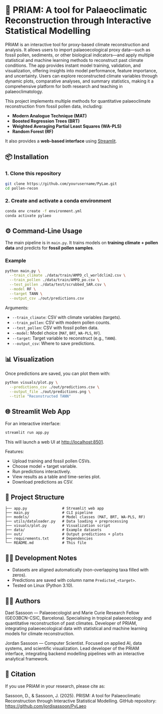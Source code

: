 # 🌿 PRIAM: A tool for Palaeoclimatic Reconstruction through Interactive Statistical Modelling 

PRIAM is an interactive tool for proxy-based climate reconstruction and analysis. It allows users to import palaeoecological proxy data—such as fossil pollen, sediments, or other biological indicators—and apply multiple statistical and machine learning methods to reconstruct past climate conditions. The app provides instant model training, validation, and visualization, offering insights into model performance, feature importance, and uncertainty. Users can explore reconstructed climate variables through dynamic plots, comparative analyses, and summary statistics, making it a comprehensive platform for both research and teaching in palaeoclimatology.

This project implements multiple methods for quantitative palaeoclimate reconstruction from fossil pollen data, including:

* **Modern Analogue Technique (MAT)**
* **Boosted Regression Trees (BRT)**
* **Weighted Averaging Partial Least Squares (WA-PLS)**
* **Random Forest (RF)**

It also provides a **web-based interface** using [Streamlit](https://streamlit.io).

## 📦 Installation

### 1. Clone this repository

```bash
git clone https://github.com/yourusername/PyLae.git
cd pollen-recon
```

### 2. Create and activate a conda environment

```bash
conda env create -f environment.yml
conda activate pylaeo
```

## ⚙️ Command-Line Usage

The main pipeline is in `main.py`.
It trains models on **training climate + pollen data** and predicts for **fossil pollen samples**.

### Example

```bash
python main.py \
  --train_climate ./data/train/AMPD_cl_worldclim2.csv \
  --train_pollen ./data/train/AMPD_po.csv \
  --test_pollen ./data/test/scrubbed_SAR.csv \
  --model RF \
  --target TANN \
  --output_csv ./out/predictions.csv
```

Arguments:

* `--train_climate`: CSV with climate variables (targets).
* `--train_pollen`: CSV with modern pollen counts.
* `--test_pollen`: CSV with fossil pollen data.
* `--model`: Model choice (`MAT`, `BRT`, `WA-PLS`, `RF`).
* `--target`: Target variable to reconstruct (e.g., `TANN`).
* `--output_csv`: Where to save predictions.

## 📊 Visualization

Once predictions are saved, you can plot them with:

```bash
python visuals/plot.py \
  --predictions_csv ./out/predictions.csv \
  --output_file ./out/predictions.png \
  --title "Reconstructed TANN"
```

## 🌐 Streamlit Web App

For an interactive interface:

```bash
streamlit run app.py
```

This will launch a web UI at [http://localhost:8501](http://localhost:8501).

Features:

* Upload training and fossil pollen CSVs.
* Choose model + target variable.
* Run predictions interactively.
* View results as a table and time-series plot.
* Download predictions as CSV.

## 📂 Project Structure

```
├── app.py                # Streamlit web app
├── main.py               # CLI pipeline
├── models/               # Model classes (MAT, BRT, WA-PLS, RF)
├── utils/dataloader.py   # Data loading + preprocessing
├── visuals/plot.py       # Visualization script
├── data/                 # Example datasets
├── out/                  # Output predictions + plots
├── requirements.txt      # Dependencies
└── README.md             # This file
```

## 🧑‍💻 Development Notes

* Datasets are aligned automatically (non-overlapping taxa filled with zeros).
* Predictions are saved with column name `Predicted_<target>`.
* Tested on Linux (Python 3.10).

## 👩‍🔬 Authors

Dael Sassoon
 — Palaeoecologist and Marie Curie Research Fellow (GEO3BCN-CSIC, Barcelona).
Specialising in tropical palaeoecology and quantitative reconstruction of past climates. Developer of PRIAM, integrating palaeoecological data with statistical and machine learning models for climate reconstruction.

Jordan Sassoon
 — Computer Scientist. 
Focused on applied AI, data systems, and scientific visualization. Lead developer of the PRIAM interface, integrating backend modelling pipelines with an interactive analytical framework.

## 🧠 Citation

If you use PRIAM in your research, please cite as:

Sassoon, D., & Sassoon, J. (2025). PRISM: A tool for Palaeoclimatic Reconstruction through Interactive Statistical Modelling. GitHub repository: https://github.com/jordisassoon/PyLaeo
